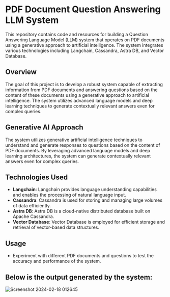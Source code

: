 

# PDF Document Question Answering LLM System

This repository contains code and resources for building a Question Answering Language Model (LLM) system that operates on PDF documents using a generative approach to artificial intelligence. The system integrates various technologies including Langchain, Cassandra, Astra DB, and Vector Database.

## Overview

The goal of this project is to develop a robust system capable of extracting information from PDF documents and answering questions based on the content of these documents using a generative approach to artificial intelligence. The system utilizes advanced language models and deep learning techniques to generate contextually relevant answers even for complex queries.

## Generative AI Approach

The system utilizes generative artificial intelligence techniques to understand and generate responses to questions based on the content of PDF documents. By leveraging advanced language models and deep learning architectures, the system can generate contextually relevant answers even for complex queries.

## Technologies Used

- **Langchain**: Langchain provides language understanding capabilities and enables the processing of natural language input.
- **Cassandra**: Cassandra is used for storing and managing large volumes of data efficiently.
- **Astra DB**: Astra DB is a cloud-native distributed database built on Apache Cassandra.
- **Vector Database**: Vector Database is employed for efficient storage and retrieval of vector-based data structures.






## Usage


- Experiment with different PDF documents and questions to test the accuracy and performance of the system.

## Below is the output generated by the system:
![Screenshot 2024-02-18 012645](https://github.com/Akshay-krishna-R/PDF-Document-Question-Answering-LLM-System/assets/83361041/7a68f177-8236-49b8-8606-bee7814303b3)


